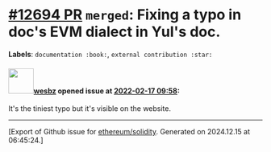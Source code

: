 # [\#12694 PR](https://github.com/ethereum/solidity/pull/12694) `merged`: Fixing a typo in doc's EVM dialect in Yul's doc.
**Labels**: `documentation :book:`, `external contribution :star:`


#### <img src="https://avatars.githubusercontent.com/u/5843554?v=4" width="50">[wesbz](https://github.com/wesbz) opened issue at [2022-02-17 09:58](https://github.com/ethereum/solidity/pull/12694):

It's the tiniest typo but it's visible on the website.




-------------------------------------------------------------------------------



[Export of Github issue for [ethereum/solidity](https://github.com/ethereum/solidity). Generated on 2024.12.15 at 06:45:24.]
